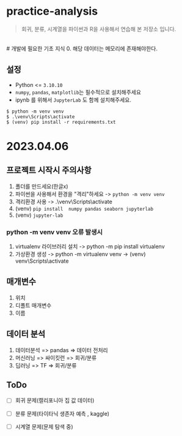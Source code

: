 # practice-analysis
> 회귀, 분류, 시계열을 파이썬과 R을 사용해서 연습해 본 저장소 입니다.
<br/>
# 개발에 필요한 기초 지식
0. 해당 데이터는 메모리에 존재해야한다.


## 설정
* Python <= `3.10.10`
* `numpy`, `pandas`, `matplotlib`는 필수적으로 설치해주세요
* ipynb 를 위해서 `JupyterLab` 도 함께 설치해주세요.

```shell
$ python -m venv venv
$ .\venv\Scripts\activate
$ (venv) pip install -r requirements.txt
```

# 2023.04.06
## 프로젝트 시작시 주의사항
1. 폴더를 만드세요(한글x)
2. 파이썬을 사용해서 환경을 "격리"하세요
 -> `python -m venv venv`
3. 격리환경 사용
 -> .\venv\Scripts\activate
4. (venv) `pip install  numpy pandas seaborn jupyterlab`
5. (venv) `jupyter-lab`

### python -m venv venv 오류 발생시
 1. virtualenv 라이브러리 설치
 -> python -m pip install virtualenv
 2. 가상환경 생성
 -> python -m virtualenv venv
 -> (venv) venv\Scripts\activate

## 매개변수
1. 위치
2. 디폴트 매개변수
3. 이름

## 데이터 분석 
1. 데이터분석 => pandas => 데이터 전처리
2. 머신러닝 => 싸이킷런 => 회귀/분류
3. 딥러닝 => TF => 회귀/분류

## ToDo
- [ ] 회귀 문제(캘리포니아 집 값 데이터)
- [ ] 분류 문제(타이타닉 생존자 예측 , kaggle)
- [ ] 시계열 문제(문제 탐색 중)

